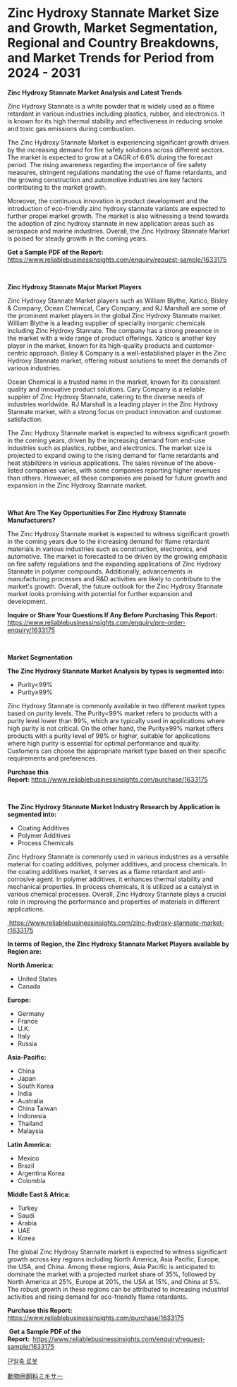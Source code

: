 <p><h1>Zinc Hydroxy Stannate Market Size and Growth, Market Segmentation, Regional and Country Breakdowns, and Market Trends for Period from 2024 -  2031</h1></p><p><strong>Zinc Hydroxy Stannate Market Analysis and Latest Trends</strong></p>
<p><p>Zinc Hydroxy Stannate is a white powder that is widely used as a flame retardant in various industries including plastics, rubber, and electronics. It is known for its high thermal stability and effectiveness in reducing smoke and toxic gas emissions during combustion.</p><p>The Zinc Hydroxy Stannate Market is experiencing significant growth driven by the increasing demand for fire safety solutions across different sectors. The market is expected to grow at a CAGR of 6.6% during the forecast period. The rising awareness regarding the importance of fire safety measures, stringent regulations mandating the use of flame retardants, and the growing construction and automotive industries are key factors contributing to the market growth.</p><p>Moreover, the continuous innovation in product development and the introduction of eco-friendly zinc hydroxy stannate variants are expected to further propel market growth. The market is also witnessing a trend towards the adoption of zinc hydroxy stannate in new application areas such as aerospace and marine industries. Overall, the Zinc Hydroxy Stannate Market is poised for steady growth in the coming years.</p></p>
<p><strong>Get a Sample PDF of the Report:&nbsp;</strong> <a href="https://www.reliablebusinessinsights.com/enquiry/request-sample/1633175">https://www.reliablebusinessinsights.com/enquiry/request-sample/1633175</a></p>
<p>&nbsp;</p>
<p><strong>Zinc Hydroxy Stannate Major Market Players</strong></p>
<p><p>Zinc Hydroxy Stannate Market players such as William Blythe, Xatico, Bisley & Company, Ocean Chemical, Cary Company, and RJ Marshall are some of the prominent market players in the global Zinc Hydroxy Stannate market. William Blythe is a leading supplier of speciality inorganic chemicals including Zinc Hydroxy Stannate. The company has a strong presence in the market with a wide range of product offerings. Xatico is another key player in the market, known for its high-quality products and customer-centric approach. Bisley & Company is a well-established player in the Zinc Hydroxy Stannate market, offering robust solutions to meet the demands of various industries.</p><p>Ocean Chemical is a trusted name in the market, known for its consistent quality and innovative product solutions. Cary Company is a reliable supplier of Zinc Hydroxy Stannate, catering to the diverse needs of industries worldwide. RJ Marshall is a leading player in the Zinc Hydroxy Stannate market, with a strong focus on product innovation and customer satisfaction.</p><p>The Zinc Hydroxy Stannate market is expected to witness significant growth in the coming years, driven by the increasing demand from end-use industries such as plastics, rubber, and electronics. The market size is projected to expand owing to the rising demand for flame retardants and heat stabilizers in various applications. The sales revenue of the above-listed companies varies, with some companies reporting higher revenues than others. However, all these companies are poised for future growth and expansion in the Zinc Hydroxy Stannate market.</p></p>
<p>&nbsp;</p>
<p><strong>What Are The Key Opportunities For Zinc Hydroxy Stannate Manufacturers?</strong></p>
<p><p>The Zinc Hydroxy Stannate market is expected to witness significant growth in the coming years due to the increasing demand for flame retardant materials in various industries such as construction, electronics, and automotive. The market is forecasted to be driven by the growing emphasis on fire safety regulations and the expanding applications of Zinc Hydroxy Stannate in polymer compounds. Additionally, advancements in manufacturing processes and R&D activities are likely to contribute to the market's growth. Overall, the future outlook for the Zinc Hydroxy Stannate market looks promising with potential for further expansion and development.</p></p>
<p><strong>Inquire or Share Your Questions If Any Before Purchasing This Report:</strong> <a href="https://www.reliablebusinessinsights.com/enquiry/pre-order-enquiry/1633175">https://www.reliablebusinessinsights.com/enquiry/pre-order-enquiry/1633175</a></p>
<p>&nbsp;</p>
<p><strong>Market Segmentation</strong></p>
<p><strong>The Zinc Hydroxy Stannate Market Analysis by types is segmented into:</strong></p>
<p><ul><li>Purity<99%</li><li>Purity≥99%</li></ul></p>
<p><p>Zinc Hydroxy Stannate is commonly available in two different market types based on purity levels. The Purity<99% market refers to products with a purity level lower than 99%, which are typically used in applications where high purity is not critical. On the other hand, the Purity≥99% market offers products with a purity level of 99% or higher, suitable for applications where high purity is essential for optimal performance and quality. Customers can choose the appropriate market type based on their specific requirements and preferences.</p></p>
<p><strong>Purchase this Report:&nbsp;</strong><a href="https://www.reliablebusinessinsights.com/purchase/1633175">https://www.reliablebusinessinsights.com/purchase/1633175</a></p>
<p>&nbsp;</p>
<p><strong>The Zinc Hydroxy Stannate Market Industry Research by Application is segmented into:</strong></p>
<p><ul><li>Coating Additives</li><li>Polymer Additives</li><li>Process Chemicals</li></ul></p>
<p><p>Zinc Hydroxy Stannate is commonly used in various industries as a versatile material for coating additives, polymer additives, and process chemicals. In the coating additives market, it serves as a flame retardant and anti-corrosive agent. In polymer additives, it enhances thermal stability and mechanical properties. In process chemicals, it is utilized as a catalyst in various chemical processes. Overall, Zinc Hydroxy Stannate plays a crucial role in improving the performance and properties of materials in different applications.</p></p>
<p><a href="https://www.reliablebusinessinsights.com/zinc-hydroxy-stannate-market-r1633175">&nbsp;https://www.reliablebusinessinsights.com/zinc-hydroxy-stannate-market-r1633175</a></p>
<p><strong>In terms of Region, the Zinc Hydroxy Stannate Market Players available by Region are:</strong></p>
<p>
    <p> <strong> North America: </strong>
        <ul>
            <li>United States</li>
            <li>Canada</li>
        </ul>
        </p> 
    <p> <strong> Europe: </strong>
        <ul>
            <li>Germany</li>
            <li>France</li>
            <li>U.K.</li>
            <li>Italy</li>
            <li>Russia</li>
        </ul>
        </p> 
    <p> <strong> Asia-Pacific: </strong>
        <ul>
            <li>China</li>
            <li>Japan</li>
            <li>South Korea</li>
            <li>India</li>
            <li>Australia</li>
            <li>China Taiwan</li>
            <li>Indonesia</li>
            <li>Thailand</li>
            <li>Malaysia</li>
        </ul>
        </p> 
    <p> <strong> Latin America: </strong>
        <ul>
            <li>Mexico</li>
            <li>Brazil</li>
            <li>Argentina Korea</li>
            <li>Colombia</li>
        </ul>
        </p> 
    <p> <strong> Middle East & Africa: </strong>
        <ul>
            <li>Turkey</li>
            <li>Saudi</li>
            <li>Arabia</li>
            <li>UAE</li>
            <li>Korea</li>
        </ul>
    </p>
    </p>
<p><p>The global Zinc Hydroxy Stannate market is expected to witness significant growth across key regions including North America, Asia Pacific, Europe, the USA, and China. Among these regions, Asia Pacific is anticipated to dominate the market with a projected market share of 35%, followed by North America at 25%, Europe at 20%, the USA at 15%, and China at 5%. The robust growth in these regions can be attributed to increasing industrial activities and rising demand for eco-friendly flame retardants.</p></p>
<p><strong>Purchase this Report: </strong><a href="https://www.reliablebusinessinsights.com/purchase/1633175">https://www.reliablebusinessinsights.com/purchase/1633175</a></p>
<p>&nbsp;<strong>Get a Sample PDF of the Report:&nbsp;&nbsp;</strong><a href="https://www.reliablebusinessinsights.com/enquiry/request-sample/1633175">https://www.reliablebusinessinsights.com/enquiry/request-sample/1633175</a></p>
<p><strong></strong></p>
<p><p><a href="https://github.com/vss5505pa7z1p/Market-Research-Report-List-3/blob/main/76737877644.md">단일축 로봇</a></p><p><a href="https://github.com/pepo3k/Market-Research-Report-List-2/blob/main/94608663484.md">動物用飼料ミキサー</a></p></p>